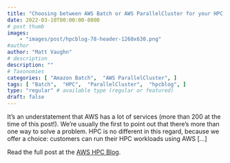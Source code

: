 ```yaml
---
title: "Choosing between AWS Batch or AWS ParallelCluster for your HPC Workloads"
date: 2022-03-10T00:00:00-0800
# post thumb
images:
    - "images/post/hpcblog-78-header-1260x630.png"
#author
author: "Matt Vaughn"
# description
description: ""
# Taxonomies
categories: [ "Amazon Batch",  "AWS ParallelCluster", ]
tags: [ "Batch",  "HPC",  "ParallelCluster",  "hpcblog", ]
type: "regular" # available type (regular or featured)
draft: false
---
```


It’s an understatement that AWS has a lot of services (more than 200 at the time of this post!). We’re usually the first to point out that there’s more than one way to solve a problem. HPC is no different in this regard, because we offer a choice: customers can run their HPC workloads using AWS […]

Read the full post at the [AWS HPC Blog](https://aws.amazon.com/blogs/hpc/choosing-between-batch-or-parallelcluster-for-hpc/).
